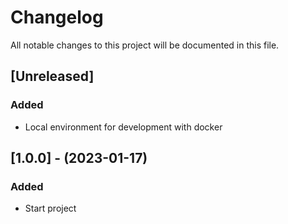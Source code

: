 # Changelog

All notable changes to this project will be documented in this file.

## [Unreleased]

### Added
- Local environment for development with docker

## [1.0.0] - (2023-01-17)

### Added
- Start project